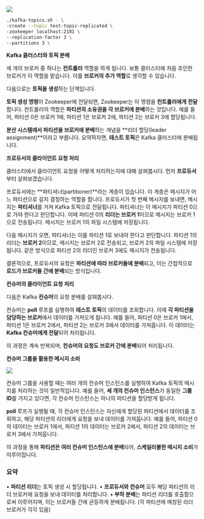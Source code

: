 ![](Pasted%20image%2020241115095016.png)

```sh
./kafka-topics.sh - \
-create --topic test-topic-replicated \
-zookeeper localhost:2181 \
--replication-factor 3 \
--partitions 3 \
```

**Kafka 클러스터와 토픽 분배**

  
세 개의 브로커 중 하나는 **컨트롤러** 역할을 하게 됩니다. 보통 클러스터에 처음 조인한 브로커가 이 역할을 맡습니다. 이를 **브로커의 추가 역할**로 생각할 수 있습니다.

다음으로는 **토픽을 생성**하는 단계입니다.

**토픽 생성 명령**이 Zookeeper에 전달되면, Zookeeper는 이 명령을 **컨트롤러에게 전달**합니다. 컨트롤러의 역할은 **파티션의 소유권을 각 브로커에 분배**하는 것입니다. 예를 들어, 파티션 0은 브로커 1에, 파티션 1은 브로커 2에, 파티션 2는 브로커 3에 할당됩니다.

**분산 시스템에서 파티션을 브로커에 분배**하는 개념을 **리더 할당(leader assignment)**이라고 부릅니다. 요약하자면, **테스트 토픽**은 Kafka 클러스터에 분배됩니다.

**프로듀서의 클라이언트 요청 처리** 

클러스터에서 클라이언트 요청을 어떻게 처리하는지에 대해 살펴봅시다. 먼저 **프로듀서**부터 살펴보겠습니다.

프로듀서에는 **파티셔너(partitioner)**라는 계층이 있습니다. 이 계층은 메시지가 어느 파티션으로 갈지 결정하는 역할을 합니다. 프로듀서가 첫 번째 메시지를 보내면, 메시지는 **파티셔너**를 거쳐 Kafka 토픽으로 전달됩니다. 파티셔너는 이 메시지가 파티션 0으로 가야 한다고 판단합니다. 이때 파티션 0의 **리더는 브로커 1**이므로 메시지는 브로커 1으로 전송됩니다. 메시지는 브로커 1의 파일 시스템에 저장됩니다.

다음 메시지가 오면, 파티셔너는 이를 파티션 1로 보내야 한다고 판단합니다. 파티션 1의 리더는 **브로커 2**이므로, 메시지는 브로커 2로 전송되고, 브로커 2의 파일 시스템에 저장됩니다. 같은 방식으로 파티션 2의 리더인 브로커 3에도 메시지가 전송됩니다.

결론적으로, 프로듀서의 요청은 **파티션에 따라 브로커들에 분배**되고, 이는 간접적으로 **로드가 브로커들 간에 분배**되는 방식입니다.

**컨슈머의 클라이언트 요청 처리**

다음은 Kafka **컨슈머**의 요청 분배를 살펴봅시다.

컨슈머는 **poll** 루프를 실행하여 **테스트 토픽**의 데이터를 조회합니다. 이때 **각 파티션을 담당하는 브로커**에서 데이터를 가져오게 됩니다. 예를 들어, 파티션 0은 브로커 1에서, 파티션 1은 브로커 2에서, 파티션 2는 브로커 3에서 데이터를 가져옵니다. 이 데이터는 **Kafka 컨슈머에게 전달**되어 처리됩니다.

이 과정은 계속 반복되며, **컨슈머의 요청도 브로커 간에 분배**되어 처리됩니다.

**컨슈머 그룹을 활용한 메시지 소비**

![](Pasted%20image%2020241115100118.png)

컨슈머 그룹을 사용할 때는 여러 개의 컨슈머 인스턴스를 실행하여 Kafka 토픽의 메시지를 처리하는 것이 일반적입니다. 예를 들어, **세 개의 컨슈머 인스턴스**가 동일한 **그룹 ID**를 가지고 있다면, 각 컨슈머 인스턴스는 하나의 파티션을 할당받게 됩니다.

**poll** 루프가 실행될 때, 각 컨슈머 인스턴스는 자신에게 할당된 파티션에서 데이터를 조회하고, 해당 파티션의 리더에게 요청을 보내 데이터를 가져옵니다. 예를 들어, 파티션 0의 데이터는 브로커 1에서, 파티션 1의 데이터는 브로커 2에서, 파티션 2의 데이터는 브로커 3에서 가져옵니다.


이 과정을 통해 **파티션은 여러 컨슈머 인스턴스에 분배**되어, **스케일러블한 메시지 소비**가 이루어집니다.

### 요약

• **파티션 리더**는 토픽 생성 시 할당됩니다.
• **프로듀서와 컨슈머** 모두 해당 파티션의 리더 브로커에 요청을 보내 데이터를 처리합니다.
• **부하 분배**는 파티션 리더를 호출함으로써 이루어지며, 이는 브로커들 간에 균등하게 분배됩니다. (각 파티션에 매칭된 리더 브로커가 각각 있음)


